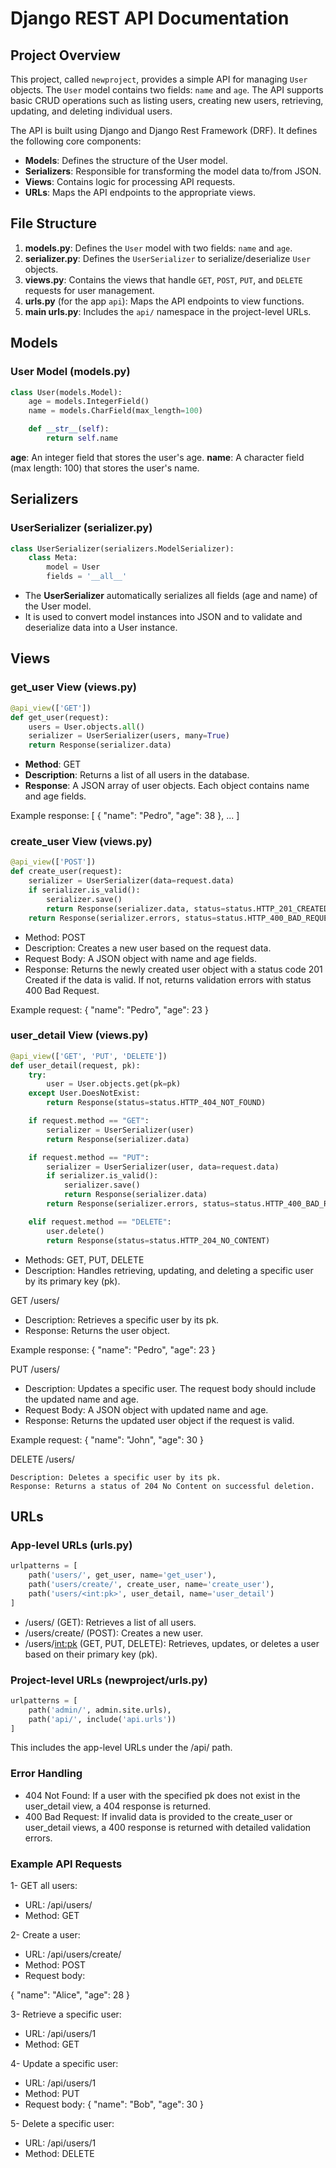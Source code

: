 # Django REST API Documentation

## Project Overview

This project, called `newproject`, provides a simple API for managing `User` objects. The `User` model contains two fields: `name` and `age`. The API supports basic CRUD operations such as listing users, creating new users, retrieving, updating, and deleting individual users.

The API is built using Django and Django Rest Framework (DRF). It defines the following core components:
- **Models**: Defines the structure of the User model.
- **Serializers**: Responsible for transforming the model data to/from JSON.
- **Views**: Contains logic for processing API requests.
- **URLs**: Maps the API endpoints to the appropriate views.

## File Structure

1. **models.py**: Defines the `User` model with two fields: `name` and `age`.
2. **serializer.py**: Defines the `UserSerializer` to serialize/deserialize `User` objects.
3. **views.py**: Contains the views that handle `GET`, `POST`, `PUT`, and `DELETE` requests for user management.
4. **urls.py** (for the app `api`): Maps the API endpoints to view functions.
5. **main urls.py**: Includes the `api/` namespace in the project-level URLs.

## Models

### User Model (models.py)
```python
class User(models.Model):
    age = models.IntegerField()
    name = models.CharField(max_length=100)

    def __str__(self):
        return self.name
```

**age**: An integer field that stores the user's age.
**name**: A character field (max length: 100) that stores the user's name.

## Serializers

### UserSerializer (serializer.py)
```python
class UserSerializer(serializers.ModelSerializer):
    class Meta:
        model = User
        fields = '__all__'
```

- The **UserSerializer** automatically serializes all fields (age and name) of the User model.
- It is used to convert model instances into JSON and to validate and deserialize data into a User instance.

## Views

### get_user View (views.py)
```python
@api_view(['GET'])
def get_user(request):
    users = User.objects.all()
    serializer = UserSerializer(users, many=True)
    return Response(serializer.data)
```

- **Method**: GET
- **Description**: Returns a list of all users in the database.
- **Response**: A JSON array of user objects. Each object contains name and age fields.

Example response:
[
    {
        "name": "Pedro",
        "age": 38
    },
    ...
]

### create_user View (views.py)
```python
@api_view(['POST'])
def create_user(request):
    serializer = UserSerializer(data=request.data)
    if serializer.is_valid():
        serializer.save()
        return Response(serializer.data, status=status.HTTP_201_CREATED)
    return Response(serializer.errors, status=status.HTTP_400_BAD_REQUEST)
```

- Method: POST
- Description: Creates a new user based on the request data.
- Request Body: A JSON object with name and age fields.
- Response: Returns the newly created user object with a status code 201 Created if the data is valid. If not, returns validation errors with status 400 Bad Request.

Example request:
{
    "name": "Pedro",
    "age": 23
}

### user_detail View (views.py)
```python
@api_view(['GET', 'PUT', 'DELETE'])
def user_detail(request, pk):
    try:
        user = User.objects.get(pk=pk)
    except User.DoesNotExist:
        return Response(status=status.HTTP_404_NOT_FOUND)

    if request.method == "GET":
        serializer = UserSerializer(user)
        return Response(serializer.data)

    if request.method == "PUT":
        serializer = UserSerializer(user, data=request.data)
        if serializer.is_valid():
            serializer.save()
            return Response(serializer.data)
        return Response(serializer.errors, status=status.HTTP_400_BAD_REQUEST)

    elif request.method == "DELETE":
        user.delete()
        return Response(status=status.HTTP_204_NO_CONTENT)
```

- Methods: GET, PUT, DELETE
- Description: Handles retrieving, updating, and deleting a specific user by its primary key (pk).

GET /users/<pk>

- Description: Retrieves a specific user by its pk.
- Response: Returns the user object.

Example response:
{
    "name": "Pedro",
    "age": 23
}

PUT /users/<pk>

- Description: Updates a specific user. The request body should include the updated name and age.
- Request Body: A JSON object with updated name and age.
- Response: Returns the updated user object if the request is valid.

Example request:
{
    "name": "John",
    "age": 30
}

DELETE /users/<pk>

    Description: Deletes a specific user by its pk.
    Response: Returns a status of 204 No Content on successful deletion.

## URLs

### App-level URLs (urls.py)
```python
urlpatterns = [
    path('users/', get_user, name='get_user'),
    path('users/create/', create_user, name='create_user'),
    path('users/<int:pk>', user_detail, name='user_detail')
]
```
- /users/ (GET): Retrieves a list of all users.
- /users/create/ (POST): Creates a new user.
- /users/<int:pk> (GET, PUT, DELETE): Retrieves, updates, or deletes a user based on their primary key (pk).

### Project-level URLs (newproject/urls.py)
```python
urlpatterns = [
    path('admin/', admin.site.urls),
    path('api/', include('api.urls'))
]
```
This includes the app-level URLs under the /api/ path.

### Error Handling
- 404 Not Found: If a user with the specified pk does not exist in the user_detail view, a 404 response is returned.
- 400 Bad Request: If invalid data is provided to the create_user or user_detail views, a 400 response is returned with detailed validation errors.

### Example API Requests

1- GET all users:
- URL: /api/users/
- Method: GET

2- Create a user:
- URL: /api/users/create/
- Method: POST
- Request body:

{
    "name": "Alice",
    "age": 28
}

3- Retrieve a specific user:

- URL: /api/users/1
- Method: GET

4- Update a specific user:

- URL: /api/users/1
- Method: PUT
- Request body:
{
    "name": "Bob",
    "age": 30
}

5- Delete a specific user:
- URL: /api/users/1
- Method: DELETE














